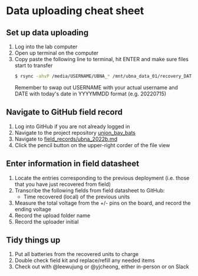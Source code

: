 # Data uploading cheat sheet


## Set up data uploading

1. Log into the lab computer
2. Open up terminal on the computer
3. Copy paste the following line to terminal, hit ENTER and make sure files start to transfer
    ```bash
    $ rsync -ahvP /media/USERNAME/UBNA_* /mnt/ubna_data_01/recovery_DATE
    ```
    Remember to swap out USERNAME with your actual username and DATE with today's date in YYYYMMDD format (e.g. 20220715)


## Navigate to GitHub field record

1. Log into GitHub if you are not already logged in
2. Navigate to the project repository [union_bay_bats](https://github.com/uw-echospace/union-bay-bats)
3. Navigate to [field_records/ubna_2022b.md](https://github.com/uw-echospace/union-bay-bats/tree/main/field_records/ubna_2022b.md)
4. Click the pencil button on the upper-right corder of the file view


## Enter information in field datasheet

1. Locate the entries corresponding to the previous deployment (i.e. those that you have just recovered from field)
2. Transcribe the following fields from field datasheet to GitHub:
    - Time recovered (local) of the previous units
3. Measure the total voltage from the +/- pins on the board, and record the ending voltage
4. Record the upload folder name
5. Record the uploader initial


## Tidy things up

1. Put all batteries from the recovered units to charge
2. Double check field kit and replace/refill any needed items
3. Check out with @leewujung or @yjcheong, either in-person or on Slack